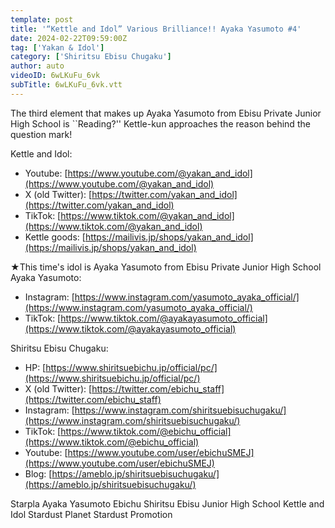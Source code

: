 ```yaml
---
template: post
title: '“Kettle and Idol” Various Brilliance!! Ayaka Yasumoto #4'
date: 2024-02-22T09:59:00Z
tag: ['Yakan & Idol']
category: ['Shiritsu Ebisu Chugaku']
author: auto 
videoID: 6wLKuFu_6vk
subTitle: 6wLKuFu_6vk.vtt
---
```

The third element that makes up Ayaka Yasumoto from Ebisu Private Junior High School is ``Reading?''
Kettle-kun approaches the reason behind the question mark!


Kettle and Idol:

- Youtube: [https://www.youtube.com/@yakan_and_idol](https://www.youtube.com/@yakan_and_idol)
- X (old Twitter): [https://twitter.com/yakan_and_idol](https://twitter.com/yakan_and_idol)
- TikTok: [https://www.tiktok.com/@yakan_and_idol](https://www.tiktok.com/@yakan_and_idol)
- Kettle goods: [https://mailivis.jp/shops/yakan_and_idol](https://mailivis.jp/shops/yakan_and_idol)

★This time's idol is Ayaka Yasumoto from Ebisu Private Junior High School
Ayaka Yasumoto:

- Instagram: [https://www.instagram.com/yasumoto_ayaka_official/](https://www.instagram.com/yasumoto_ayaka_official/)
- TikTok: [https://www.tiktok.com/@ayakayasumoto_official](https://www.tiktok.com/@ayakayasumoto_official)

Shiritsu Ebisu Chugaku:

- HP: [https://www.shiritsuebichu.jp/official/pc/](https://www.shiritsuebichu.jp/official/pc/)
- X (old Twitter): [https://twitter.com/ebichu_staff](https://twitter.com/ebichu_staff)
- Instagram: [https://www.instagram.com/shiritsuebisuchugaku/](https://www.instagram.com/shiritsuebisuchugaku/)
- TikTok: [https://www.tiktok.com/@ebichu_official](https://www.tiktok.com/@ebichu_official)
- Youtube: [https://www.youtube.com/user/ebichuSMEJ](https://www.youtube.com/user/ebichuSMEJ)
- Blog: [https://ameblo.jp/shiritsuebisuchugaku/](https://ameblo.jp/shiritsuebisuchugaku/)

Starpla Ayaka Yasumoto Ebichu Shiritsu Ebisu Junior High School Kettle and Idol Stardust Planet Stardust Promotion